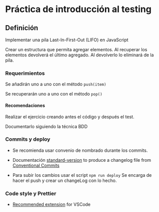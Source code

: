 # Práctica de introducción al testing

## Definición

Implementar una pila Last-In-First-Out (LIFO) en JavaScript

Crear un estructura que permita agregar elementos. Al recuperar los elementos devolverá el último agregado. Al devolverlo lo eliminará de la pila.

### Requerimientos

Se añadirán uno a uno con el método `push(item)`

Se recuperarán uno a uno con el método `pop()`

#### Recomendaciones

Realizar el ejercicio creando antes el código y después el test.

Documentarlo siguiendo la técnica BDD

### Commits y deploy

- Se recomienda usar convenio de nombrado durante los commits.

- Documentación [standard-version](https://www.npmjs.com/package/standard-version) to produce a changelog file from [Conventional Commits](https://www.conventionalcommits.org/en/v1.0.0-beta.4/)

- Para subir los cambios usar el script `npm run deploy` Se encarga de hacer el push y crear un changeLog con lo hecho.

### Code style y Prettier

- [Recommended extension](https://github.com/prettier/prettier-vscode) for VSCode
